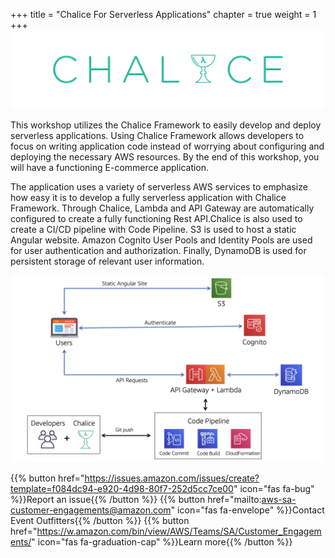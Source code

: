+++
title = "Chalice For Serverless Applications"
chapter = true
weight = 1
+++
![ChaliceLogo](/images/chalice-logo.png)

This workshop utilizes the Chalice Framework to easily develop and deploy serverless applications. Using Chalice Framework allows developers to focus on writing application code instead of worrying about configuring and deploying the necessary AWS resources. By the end of this workshop, you will have a functioning E-commerce application.

The application uses a variety of serverless AWS services to emphasize how easy it is to develop a fully serverless application with Chalice Framework. Through Chalice, Lambda and API Gateway are automatically configured to create a fully functioning Rest API.Chalice is also used to create a CI/CD pipeline with Code Pipeline. S3 is used to host a static Angular website. Amazon Cognito User Pools and Identity Pools are used for user authentication and authorization. Finally, DynamoDB is used for persistent storage of relevant user information.

![ApplicationArchitecture](/images/ecommerce-architecture.png)

{{% button href="https://issues.amazon.com/issues/create?template=f084dc94-e920-4d98-80f7-252d5cc7ce00" icon="fas fa-bug" %}}Report an issue{{% /button %}}
{{% button href="mailto:aws-sa-customer-engagements@amazon.com" icon="fas fa-envelope" %}}Contact Event Outfitters{{% /button %}}
{{% button href="https://w.amazon.com/bin/view/AWS/Teams/SA/Customer_Engagements/" icon="fas fa-graduation-cap" %}}Learn more{{% /button %}}